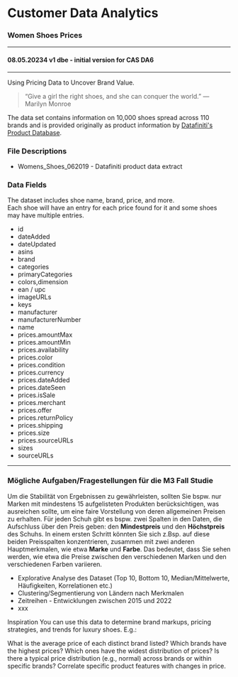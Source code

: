 # Customer Data Analytics  
### Women Shoes Prices
---  
#### 08.05.20234 v1 dbe - initial version for CAS DA6
---  

Using Pricing Data to Uncover Brand Value.  
> “Give a girl the right shoes, and she can conquer the world.” — Marilyn Monroe  

The data set contains information on 10,000 shoes spread across 110 brands and is provided originally as product information by [Datafiniti's Product Database](https://www.datafiniti.co/data/product-data#explore-use-cases).  

### File Descriptions  
+ Womens_Shoes_062019 - Datafiniti product data extract  

### Data Fields   
The dataset includes shoe name, brand, price, and more.  
Each shoe will have an entry for each price found for it and some shoes may have multiple entries.

+ id
+ dateAdded
+ dateUpdated
+ asins
+ brand
+ categories
+ primaryCategories
+ colors,dimension
+ ean / upc
+ imageURLs
+ keys
+ manufacturer
+ manufacturerNumber
+ name
+ prices.amountMax
+ prices.amountMin
+ prices.availability
+ prices.color
+ prices.condition
+ prices.currency
+ prices.dateAdded
+ prices.dateSeen
+ prices.isSale
+ prices.merchant
+ prices.offer
+ prices.returnPolicy
+ prices.shipping
+ prices.size
+ prices.sourceURLs
+ sizes
+ sourceURLs


---   
### Mögliche Aufgaben/Fragestellungen für die M3 Fall Studie    
Um die Stabilität von Ergebnissen zu gewährleisten, sollten Sie bspw. nur Marken mit mindestens 15 aufgelisteten Produkten berücksichtigen, was ausreichen sollte, um eine faire Vorstellung von deren allgemeinen Preisen zu erhalten.
Für jeden Schuh gibt es bspw. zwei Spalten in den Daten, die Aufschluss über den Preis geben: den **Mindestpreis** und den **Höchstpreis** des Schuhs. In einem ersten Schritt könnten Sie sich z.Bsp. auf diese beiden Preisspalten konzentrieren, zusammen mit zwei anderen Hauptmerkmalen, wie etwa **Marke** und **Farbe**. Das bedeutet, dass Sie sehen werden, wie etwa die Preise zwischen den verschiedenen Marken und den verschiedenen Farben variieren.

+ Explorative Analyse des Dataset (Top 10, Bottom 10, Median/Mittelwerte, Häufigkeiten, Korrelationen etc.)
+ Clustering/Segmentierung von Ländern nach Merkmalen
+ Zeitreihen - Entwicklungen zwischen 2015 und 2022
+ xxx  

Inspiration
You can use this data to determine brand markups, pricing strategies, and trends for luxury shoes. E.g.:

What is the average price of each distinct brand listed?
Which brands have the highest prices?
Which ones have the widest distribution of prices?
Is there a typical price distribution (e.g., normal) across brands or within specific brands?
Correlate specific product features with changes in price.

